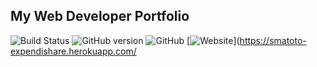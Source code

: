 ## My Web Developer Portfolio

![Build Status](https://travis-ci.org/smatoto/expendishare.svg?branch=master)
![GitHub version](https://badge.fury.io/gh/smatoto%expendishare.svg)
![GitHub](https://img.shields.io/github/license/mashape/apistatus.svg)
[![Website](https://img.shields.io/website-up-down-green-red/http/shields.io.svg?label=my-website)](https://smatoto-expendishare.herokuapp.com/